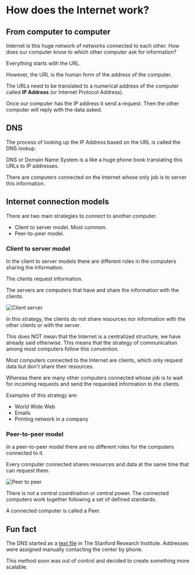 # How does the Internet work?

## From computer to computer

Internet is this huge network of networks connected to each other. How does our computer know to which other computer ask for information?

Everything starts with the URL.

However, the URL is the human form of the address of the computer.

The URLs need to be translated to a numerical address of the computer called **IP Address** (or Internet Protocol Address).

Once our computer has the IP address it send a request. Then the other computer will reply with the data asked.

## DNS

The process of looking up the IP Address based on the URL is called the DNS lookup.

DNS or Domain Name System is a like a huge phone book translating this URLs to IP addresses.

There are computers connected on the Internet whose only job is to server this information.

<!-- 1. Browser DNS cache 2. OS cache 3. Call DNS server which local router/ ISP router -->

## Internet connection models

There are two main strategies to connect to another computer.

* Client to server model. Most common.
* Peer-to-peer model.

### Client to server model

In the client to server models there are different roles in the computers sharing the information.

The clients request information.

The servers are computers that have and share the information with the clients.

![Client server](https://upload.wikimedia.org/wikipedia/commons/f/fb/Server-based-network.svg)

In this strategy, the clients do not share resources nor information with the other clients or with the server.

This does NOT mean that the Internet is a centralized structure, we have already said otherwise. This means that the strategy of communication among most computers follow this convention.

Most computers connected to the Internet are clients, which only request data but don't share their resources.

Whereas there are many other computers connected whose job is to wait for incoming requests and send the requested information to the clients.

Examples of this strategy are:

* World Wide Web
* Emails
* Printing network in a company

### Peer-to-peer model

In a peer-to-peer model there are no different roles for the computers connected to it.

Every computer connected shares resources and data at the same time that can request them.

![Peer to peer](https://upload.wikimedia.org/wikipedia/commons/3/3f/P2P-network.svg)

There is not a central coordination or central power. The connected computers work together following a set of defined standards.

A connected computer is called a Peer.

## Fun fact

The DNS started as a [text file](https://en.wikipedia.org/wiki/Domain_Name_System#History) in The Stanford Research Institute. Addresses were assigned manually contacting the center by phone.

This method soon was out of control and decided to create something more scalable.